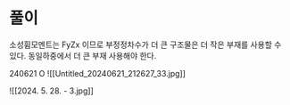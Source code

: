 # 풀이

소성휨모멘트는 FyZx 이므로 부정정차수가 더 큰 구조물은 더 작은 부재를 사용할 수 있다. 동일하중에서 더 큰 부재 사용해야 한다.

240621 O
![[Untitled_20240621_212627_33.jpg]]


![[2024. 5. 28. - 3.jpg]]